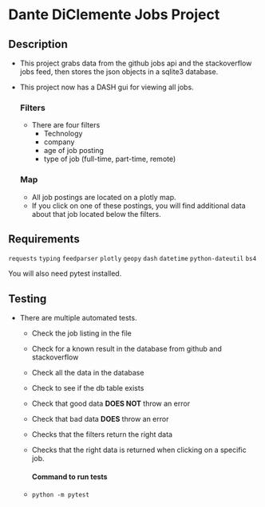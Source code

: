 # Dante DiClemente Jobs Project

## Description
- This project grabs data from the github jobs api and the stackoverflow jobs feed, then stores the json objects in a sqlite3 database. 
- This project now has a DASH gui for viewing all jobs.

  ### Filters
  - There are four filters
    - Technology
    - company
    - age of job posting
    - type of job (full-time, part-time, remote)
    
  ### Map
  - All job postings are located on a plotly map.
  - If you click on one of these postings, you will find additional data about that job located below the filters.

## Requirements 
  `requests`
  `typing`
  `feedparser`
  `plotly`
  `geopy`
  `dash`
  `datetime`
  `python-dateutil`
  `bs4`
  
  You will also need pytest installed.

## Testing
- There are multiple automated tests. 
  - Check the job listing in the file
  - Check for a known result in the database from github and stackoverflow 
  - Check all the data in the database
  - Check to see if the db table exists
  - Check that good data **DOES NOT** throw an error
  - Check that bad data **DOES** throw an error
  - Checks that the filters return the right data
  - Checks that the right data is returned when clicking on a specific job.
  
    #### Command to run tests
  - `python -m pytest`

